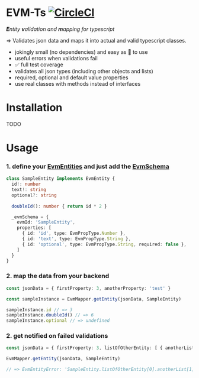 
# EVM-Ts [![CircleCI](https://circleci.com/gh/sp33dlink/EVM-Ts/tree/master.svg?style=shield)](https://circleci.com/gh/sp33dlink/EVM-Ts/tree/master)

***E**ntity **v**alidation and **m**apping for typescript*

=> Validates json data and maps it into actual and valid typescript classes.
- jokingly small (no dependencies) and easy as 🍰 to use
- useful errors when validations fail
- ✅ full test coverage
- validates all json types (including other objects and lists)
- required, optional and default value properties
- use real classes with methods instead of interfaces


# Installation

TODO

# Usage

### 1. define your [EvmEntities](https://github.com/sp33dlink/EVM-Ts/blob/09b96287b1b061c0723187d40400f3acde2dd125/src/evm-entity.ts#L1) and just add the [EvmSchema](https://github.com/sp33dlink/EVM-Ts/blob/09b96287b1b061c0723187d40400f3acde2dd125/src/evm-entity.ts#L5)
``` typescript
class SampleEntity implements EvmEntity {
  id!: number
  text!: string
  optional?: string
  
  doubleId(): number { return id * 2 }

  _evmSchema = {
    evmId: 'SampleEntity',
    properties: [
      { id: 'id', type: EvmPropType.Number },
      { id: 'text', type: EvmPropType.String },
      { id: 'optional', type: EvmPropType.String, required: false },
    ]
  }
}
```
### 2. map the data from your backend
``` typescript
const jsonData = { firstProperty: 3, anotherProperty: 'test' }

const sampleInstance = EvmMapper.getEntity(jsonData, SampleEntity)

sampleInstance.id // => 3
sampleInstance.doubleId() // => 6 
sampleInstance.optional // => undefined
```
### 2. get notified on failed validations
``` typescript
const jsonData = { firstProperty: 3, listOfOtherEntity: [ { anotherList: [ true, 'false' ] } ] }

EvmMapper.getEntity(jsonData, SampleEntity)

// => EvmEntityError: 'SampleEntity.listOfOtherEntity[0].anotherList[1]' expected 'boolean' but was 'string'
```
